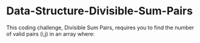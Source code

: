 # Data-Structure-Divisible-Sum-Pairs

This coding challenge, Divisible Sum Pairs, requires you to find the number of valid pairs (i,j) in an array where:
